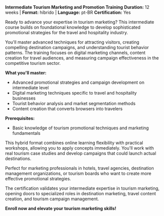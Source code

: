 **Intermediate Tourism Marketing and Promotion Training**
**Duration:** 12 weeks | **Format:** híbrido | **Language:** pt-BR
**Certification:** Yes

Ready to advance your expertise in tourism marketing? This intermediate course builds on foundational knowledge to develop sophisticated promotional strategies for the travel and hospitality industry.

You'll master advanced techniques for attracting visitors, creating compelling destination campaigns, and understanding tourist behavior patterns. The training focuses on digital marketing channels, content creation for travel audiences, and measuring campaign effectiveness in the competitive tourism sector.

**What you'll master:**
- Advanced promotional strategies and campaign development on intermediate level
- Digital marketing techniques specific to travel and hospitality businesses
- Tourist behavior analysis and market segmentation methods
- Content creation that converts browsers into travelers

**Prerequisites:**
- Basic knowledge of tourism promotional techniques and marketing fundamentals

This hybrid format combines online learning flexibility with practical workshops, allowing you to apply concepts immediately. You'll work with real tourism case studies and develop campaigns that could launch actual destinations.

Perfect for marketing professionals in hotels, travel agencies, destination management organizations, or tourism boards who want to create more effective promotional strategies.

The certification validates your intermediate expertise in tourism marketing, opening doors to specialized roles in destination marketing, travel content creation, and tourism campaign management.

**Enroll now and elevate your tourism marketing skills!**